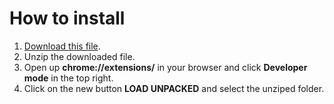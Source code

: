 # How to install

1. [Download this file](https://github.com/daltonmenezes/netflix-list-exporter/releases/download/v1.0.1/netflix-list-exporter-chrome1.1.zip).
2. Unzip the downloaded file.
2. Open up __chrome://extensions/__ in your browser and click __Developer mode__ in the top right.
3. Click on the new button __LOAD UNPACKED__ and select the unziped folder.
